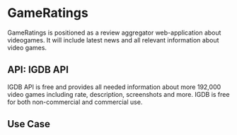 # GameRatings

GameRatings is positioned as a review aggregator web-application about videogames. It will include latest news and all relevant information about video games.

## API: IGDB API

IGDB API is free and provides all needed information about more 192,000 video games including rate, description, screenshots and more. IGDB is free for both non-commercial and commercial use.

## Use Case
